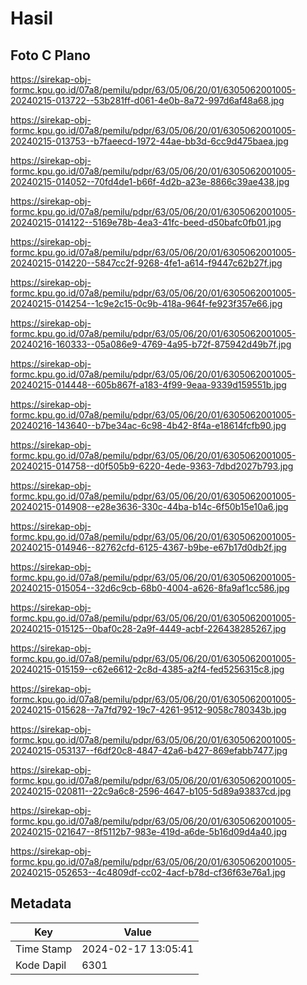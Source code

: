 # Hasil

## Foto C Plano

https://sirekap-obj-formc.kpu.go.id/07a8/pemilu/pdpr/63/05/06/20/01/6305062001005-20240215-013722--53b281ff-d061-4e0b-8a72-997d6af48a68.jpg

https://sirekap-obj-formc.kpu.go.id/07a8/pemilu/pdpr/63/05/06/20/01/6305062001005-20240215-013753--b7faeecd-1972-44ae-bb3d-6cc9d475baea.jpg

https://sirekap-obj-formc.kpu.go.id/07a8/pemilu/pdpr/63/05/06/20/01/6305062001005-20240215-014052--70fd4de1-b66f-4d2b-a23e-8866c39ae438.jpg

https://sirekap-obj-formc.kpu.go.id/07a8/pemilu/pdpr/63/05/06/20/01/6305062001005-20240215-014122--5169e78b-4ea3-41fc-beed-d50bafc0fb01.jpg

https://sirekap-obj-formc.kpu.go.id/07a8/pemilu/pdpr/63/05/06/20/01/6305062001005-20240215-014220--5847cc2f-9268-4fe1-a614-f9447c62b27f.jpg

https://sirekap-obj-formc.kpu.go.id/07a8/pemilu/pdpr/63/05/06/20/01/6305062001005-20240215-014254--1c9e2c15-0c9b-418a-964f-fe923f357e66.jpg

https://sirekap-obj-formc.kpu.go.id/07a8/pemilu/pdpr/63/05/06/20/01/6305062001005-20240216-160333--05a086e9-4769-4a95-b72f-875942d49b7f.jpg

https://sirekap-obj-formc.kpu.go.id/07a8/pemilu/pdpr/63/05/06/20/01/6305062001005-20240215-014448--605b867f-a183-4f99-9eaa-9339d159551b.jpg

https://sirekap-obj-formc.kpu.go.id/07a8/pemilu/pdpr/63/05/06/20/01/6305062001005-20240216-143640--b7be34ac-6c98-4b42-8f4a-e18614fcfb90.jpg

https://sirekap-obj-formc.kpu.go.id/07a8/pemilu/pdpr/63/05/06/20/01/6305062001005-20240215-014758--d0f505b9-6220-4ede-9363-7dbd2027b793.jpg

https://sirekap-obj-formc.kpu.go.id/07a8/pemilu/pdpr/63/05/06/20/01/6305062001005-20240215-014908--e28e3636-330c-44ba-b14c-6f50b15e10a6.jpg

https://sirekap-obj-formc.kpu.go.id/07a8/pemilu/pdpr/63/05/06/20/01/6305062001005-20240215-014946--82762cfd-6125-4367-b9be-e67b17d0db2f.jpg

https://sirekap-obj-formc.kpu.go.id/07a8/pemilu/pdpr/63/05/06/20/01/6305062001005-20240215-015054--32d6c9cb-68b0-4004-a626-8fa9af1cc586.jpg

https://sirekap-obj-formc.kpu.go.id/07a8/pemilu/pdpr/63/05/06/20/01/6305062001005-20240215-015125--0baf0c28-2a9f-4449-acbf-226438285267.jpg

https://sirekap-obj-formc.kpu.go.id/07a8/pemilu/pdpr/63/05/06/20/01/6305062001005-20240215-015159--c62e6612-2c8d-4385-a2f4-fed5256315c8.jpg

https://sirekap-obj-formc.kpu.go.id/07a8/pemilu/pdpr/63/05/06/20/01/6305062001005-20240215-015628--7a7fd792-19c7-4261-9512-9058c780343b.jpg

https://sirekap-obj-formc.kpu.go.id/07a8/pemilu/pdpr/63/05/06/20/01/6305062001005-20240215-053137--f6df20c8-4847-42a6-b427-869efabb7477.jpg

https://sirekap-obj-formc.kpu.go.id/07a8/pemilu/pdpr/63/05/06/20/01/6305062001005-20240215-020811--22c9a6c8-2596-4647-b105-5d89a93837cd.jpg

https://sirekap-obj-formc.kpu.go.id/07a8/pemilu/pdpr/63/05/06/20/01/6305062001005-20240215-021647--8f5112b7-983e-419d-a6de-5b16d09d4a40.jpg

https://sirekap-obj-formc.kpu.go.id/07a8/pemilu/pdpr/63/05/06/20/01/6305062001005-20240215-052653--4c4809df-cc02-4acf-b78d-cf36f63e76a1.jpg


## Metadata

| Key        | Value               |
| ---------- | ------------------- |
| Time Stamp | 2024-02-17 13:05:41 |
| Kode Dapil | 6301                |



